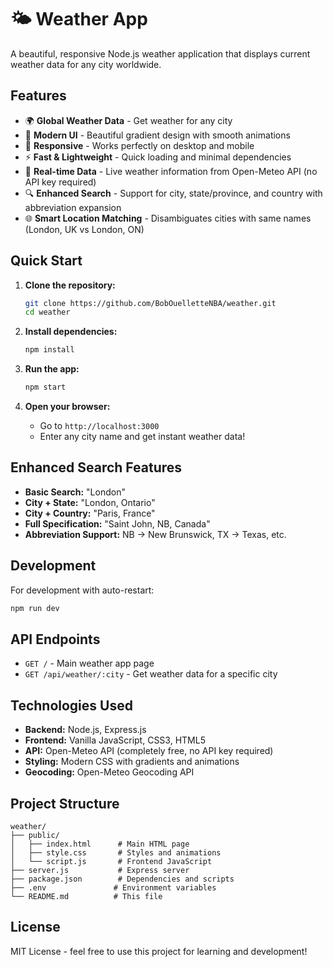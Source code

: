 # 🌤️ Weather App

A beautiful, responsive Node.js weather application that displays current weather data for any city worldwide.

## Features

- 🌍 **Global Weather Data** - Get weather for any city
- 🎨 **Modern UI** - Beautiful gradient design with smooth animations
- 📱 **Responsive** - Works perfectly on desktop and mobile
- ⚡ **Fast & Lightweight** - Quick loading and minimal dependencies
- 🔄 **Real-time Data** - Live weather information from Open-Meteo API (no API key required)
- 🔍 **Enhanced Search** - Support for city, state/province, and country with abbreviation expansion
- 🌐 **Smart Location Matching** - Disambiguates cities with same names (London, UK vs London, ON)

## Quick Start

1. **Clone the repository:**
   ```bash
   git clone https://github.com/BobOuelletteNBA/weather.git
   cd weather
   ```

2. **Install dependencies:**
   ```bash
   npm install
   ```

3. **Run the app:**
   ```bash
   npm start
   ```

4. **Open your browser:**
   - Go to `http://localhost:3000`
   - Enter any city name and get instant weather data!

## Enhanced Search Features

- **Basic Search:** "London"
- **City + State:** "London, Ontario" 
- **City + Country:** "Paris, France"
- **Full Specification:** "Saint John, NB, Canada"
- **Abbreviation Support:** NB → New Brunswick, TX → Texas, etc.

## Development

For development with auto-restart:
```bash
npm run dev
```

## API Endpoints

- `GET /` - Main weather app page
- `GET /api/weather/:city` - Get weather data for a specific city

## Technologies Used

- **Backend:** Node.js, Express.js
- **Frontend:** Vanilla JavaScript, CSS3, HTML5
- **API:** Open-Meteo API (completely free, no API key required)
- **Styling:** Modern CSS with gradients and animations
- **Geocoding:** Open-Meteo Geocoding API

## Project Structure

```
weather/
├── public/
│   ├── index.html      # Main HTML page
│   ├── style.css       # Styles and animations
│   └── script.js       # Frontend JavaScript
├── server.js           # Express server
├── package.json        # Dependencies and scripts
├── .env               # Environment variables
└── README.md          # This file
```

## License

MIT License - feel free to use this project for learning and development!